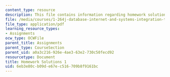 ```yaml
---
content_type: resource
description: This file contains information regarding homework solutions 1.
file: /media/courses/1-264j-database-internet-and-systems-integration-technologies-fall-2013/6eb3e80cb09de67ec516709b8f9161bc_MIT1_264JF13_HW1_sol.pdf
file_type: application/pdf
learning_resource_types:
- Assignments
ocw_type: OCWFile
parent_title: Assignments
parent_type: CourseSection
parent_uid: a0a3c216-926e-4ae3-63e2-730c50fecd92
resourcetype: Document
title: Homework Solutions 1
uid: 6eb3e80c-b09d-e67e-c516-709b8f9161bc
---
```

